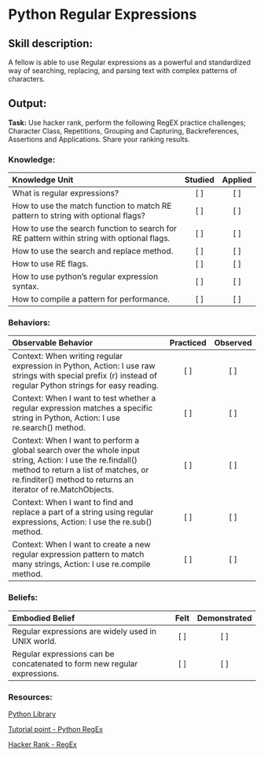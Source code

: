 # Python Regular Expressions

## Skill description:

A fellow is able to use Regular expressions as a powerful and standardized way of searching, replacing, and parsing text with complex patterns of characters. 

## Output: 

**Task:** Use hacker rank, perform the following RegEX practice challenges; Character Class, Repetitions, Grouping and Capturing, Backreferences, Assertions and Applications. Share your ranking results.


### Knowledge:

| Knowledge Unit   |      Studied      | Applied |
|:-------------|:------------------:|:--------:|
| What is regular expressions?  | [ ] | [ ] |
| How to use the match function to match RE pattern to string with optional flags? | [ ] | [ ] |
| How to use the search function to search for RE pattern within string with optional flags. | [ ] | [ ] |
| How to use the search and replace method.  | [ ] | [ ] |
| How to use RE flags. | [ ] | [ ] |
| How to use python’s regular expression syntax. | [ ] | [ ] |
| How to compile a pattern for performance. | [ ] | [ ] |


### Behaviors:

| Observable Behavior   |      Practiced      | Observed |
|:-------------|:------------------:|:--------:|
| Context: When writing regular expression in Python, Action: I use raw strings with special prefix (r) instead of regular Python strings for easy reading. | [ ] | [ ] |
| Context: When I want to test whether a regular expression matches a specific string in Python, Action: I use re.search() method. | [ ] | [ ] |
| Context: When I want to perform a global search over the whole input string, Action: I use the re.findall() method to return a list of matches, or re.finditer() method to returns an iterator of re.MatchObjects. | [ ] | [ ] |
| Context: When I want to find and replace a part of a string using regular expressions, Action: I use the  re.sub() method. | [ ] | [ ] |
| Context: When I want to create a new regular expression pattern to match many strings, Action: I use re.compile method. | [ ] | [ ] |


### Beliefs:
| Embodied Belief   |      Felt      | Demonstrated |
|:-------------|:------------------:|:--------:|
| Regular expressions are widely used in UNIX world. | [ ] | [ ] |
| Regular expressions can be concatenated to form new regular expressions. | [ ] | [ ] |


### Resources:

[Python Library](http://docs.python.org/3.2/library/re.html)

[Tutorial point - Python RegEx](https://www.tutorialspoint.com/python/python_reg_expressions.htm)

[Hacker Rank - RegEx](https://www.hackerrank.com/domains/regex/re-introduction) 

